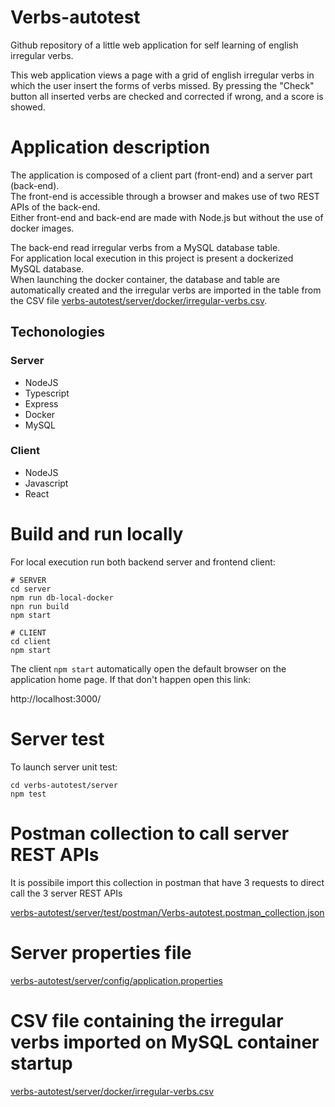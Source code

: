 # Verbs-autotest

Github repository of a little web application for self learning of english irregular verbs.

This web application views a page with a grid of english irregular verbs in which the user insert the forms of verbs missed. By pressing the "Check" button all inserted verbs are checked and corrected if wrong, and a score is showed.

# Application description

The application is composed of a client part (front-end) and a server part (back-end).<br/>
The front-end is accessible through a browser and makes use of two REST APIs of the back-end.<br/>
Either front-end and back-end are made with Node.js but without the use of docker images.

The back-end read irregular verbs from a MySQL database table.<br/>
For application local execution in this project is present a dockerized MySQL database.<br/>
When launching the docker container, the database and table are automatically created and the irregular verbs are imported in the table from the CSV file [verbs-autotest/server/docker/irregular-verbs.csv](https://github.com/drmaronese/verbs-autotest/blob/main/server/docker/irregular-verbs.csv).

## Techonologies

### Server

- NodeJS
- Typescript
- Express
- Docker
- MySQL

### Client

- NodeJS
- Javascript
- React

# Build and run locally

For local execution run both backend server and frontend client:

```
# SERVER
cd server
npm run db-local-docker
npn run build
npm start
```

```
# CLIENT
cd client
npm start
```

The client `npm start` automatically open the default browser on the application home page. If that don't happen open this link:

http://localhost:3000/

# Server test

To launch server unit test:

```
cd verbs-autotest/server
npm test
```

# Postman collection to call server REST APIs

It is possibile import this collection in postman that have 3 requests to direct call the 3 server REST APIs

[verbs-autotest/server/test/postman/Verbs-autotest.postman_collection.json](https://github.com/drmaronese/verbs-autotest/blob/main/server/test/postman/Verbs-autotest.postman_collection.json)

# Server properties file

[verbs-autotest/server/config/application.properties](https://github.com/drmaronese/verbs-autotest/blob/main/server/config/application.properties)

# CSV file containing the irregular verbs imported on MySQL container startup

[verbs-autotest/server/docker/irregular-verbs.csv](https://github.com/drmaronese/verbs-autotest/blob/main/server/docker/irregular-verbs.csv)
